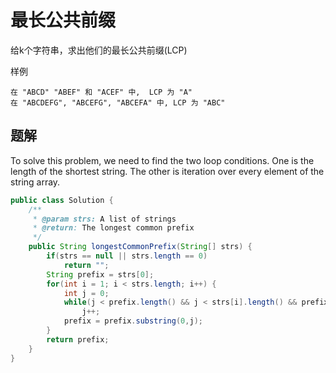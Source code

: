 # 最长公共前缀

给k个字符串，求出他们的最长公共前缀(LCP)

样例

    在 "ABCD" "ABEF" 和 "ACEF" 中,  LCP 为 "A"
    在 "ABCDEFG", "ABCEFG", "ABCEFA" 中, LCP 为 "ABC"

## 题解

To solve this problem, we need to find the two loop conditions. One is the length of the shortest string. The other is iteration over every element of the string array.

```java
public class Solution {
    /**
     * @param strs: A list of strings
     * @return: The longest common prefix
     */
    public String longestCommonPrefix(String[] strs) {
        if(strs == null || strs.length == 0)
            return "";
        String prefix = strs[0];
        for(int i = 1; i < strs.length; i++) {
            int j = 0;
            while(j < prefix.length() && j < strs[i].length() && prefix.charAt(j)==strs[i].charAt(j))
                j++;
            prefix = prefix.substring(0,j);
        }
        return prefix;
    }
}

```